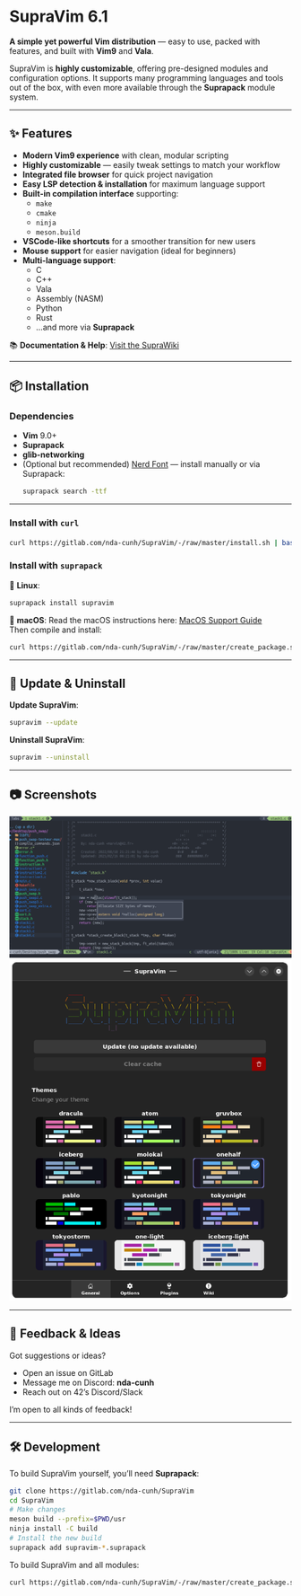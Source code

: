 # SupraVim 6.1

**A simple yet powerful Vim distribution** — easy to use, packed with features, and built with **Vim9** and **Vala**.

SupraVim is **highly customizable**, offering pre-designed modules and configuration options. It supports many programming languages and tools out of the box, with even more available through the **Suprapack** module system.

---

## ✨ Features

- **Modern Vim9 experience** with clean, modular scripting
- **Highly customizable** — easily tweak settings to match your workflow
- **Integrated file browser** for quick project navigation
- **Easy LSP detection & installation** for maximum language support
- **Built-in compilation interface** supporting:
  - `make`
  - `cmake`
  - `ninja`
  - `meson.build`
- **VSCode-like shortcuts** for a smoother transition for new users
- **Mouse support** for easier navigation (ideal for beginners)
- **Multi-language support**:
  - C
  - C++
  - Vala
  - Assembly (NASM)
  - Python
  - Rust
  - …and more via **Suprapack**

📚 **Documentation & Help**: [Visit the SupraWiki](https://gitlab.com/nda-cunh/SupraVim/-/wikis/home)

---

## 📦 Installation

### Dependencies
- **Vim** 9.0+
- **Suprapack**
- **glib-networking**
- (Optional but recommended) [Nerd Font](https://www.nerdfonts.com/) — install manually or via Suprapack:
  ```bash
  suprapack search -ttf
  ```

---

### Install with `curl`
```bash
curl https://gitlab.com/nda-cunh/SupraVim/-/raw/master/install.sh | bash
```

### Install with `suprapack`

🐧 **Linux**:
```bash
suprapack install supravim
```

🍎 **macOS**:
Read the macOS instructions here: [MacOS Support Guide](https://gitlab.com/nda-cunh/SupraVim/-/wikis/Mac-Os)  
Then compile and install:
```bash
curl https://gitlab.com/nda-cunh/SupraVim/-/raw/master/create_package.sh | bash
```

---

## 🔄 Update & Uninstall

**Update SupraVim**:
```bash
supravim --update
```

**Uninstall SupraVim**:
```bash
supravim --uninstall
```

---

## 📷 Screenshots
![SupraVim in terminal](readme_img/readme.png)  
![SupraVim GUI](readme_img/gui.png)

---

## 💬 Feedback & Ideas
Got suggestions or ideas?
- Open an issue on GitLab
- Message me on Discord: **nda-cunh**
- Reach out on 42’s Discord/Slack

I’m open to all kinds of feedback!

---

## 🛠 Development

To build SupraVim yourself, you’ll need **Suprapack**:

```bash
git clone https://gitlab.com/nda-cunh/SupraVim
cd SupraVim
# Make changes
meson build --prefix=$PWD/usr
ninja install -C build
# Install the new build
suprapack add supravim-*.suprapack
```

To build SupraVim and all modules:
```bash
curl https://gitlab.com/nda-cunh/SupraVim/-/raw/master/create_package.sh | bash
```